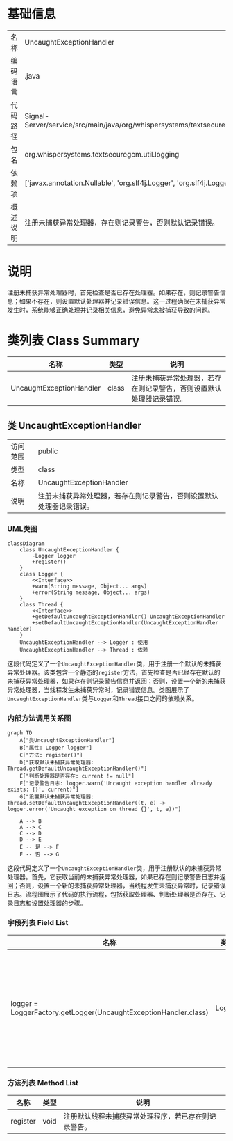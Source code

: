 # 基础信息

|      |      |
|------|------|
| 名称 | UncaughtExceptionHandler |
| 编码语言 | .java |
| 代码路径 | Signal-Server/service/src/main/java/org/whispersystems/textsecuregcm/util/logging/UncaughtExceptionHandler.java |
| 包名 | org.whispersystems.textsecuregcm.util.logging |
| 依赖项 | ['javax.annotation.Nullable', 'org.slf4j.Logger', 'org.slf4j.LoggerFactory'] |
| 概述说明 | 注册未捕获异常处理器，存在则记录警告，否则默认记录错误。 |

# 说明

注册未捕获异常处理器时，首先检查是否已存在处理器。如果存在，则记录警告信息；如果不存在，则设置默认处理器并记录错误信息。这一过程确保在未捕获异常发生时，系统能够正确处理并记录相关信息，避免异常未被捕获导致的问题。

# 类列表 Class Summary

| 名称   | 类型  | 说明 |
|-------|------|-------------|
| UncaughtExceptionHandler | class | 注册未捕获异常处理器，若存在则记录警告，否则设置默认处理器记录错误。 |



## 类 UncaughtExceptionHandler

|      |      |
|------|------|
| 访问范围 | public |
| 类型 | class |
| 名称 | UncaughtExceptionHandler |
| 说明 | 注册未捕获异常处理器，若存在则记录警告，否则设置默认处理器记录错误。 |


### UML类图

```mermaid
classDiagram
    class UncaughtExceptionHandler {
        -Logger logger
        +register()
    }
    class Logger {
        <<Interface>>
        +warn(String message, Object... args)
        +error(String message, Object... args)
    }
    class Thread {
        <<Interface>>
        +getDefaultUncaughtExceptionHandler() UncaughtExceptionHandler
        +setDefaultUncaughtExceptionHandler(UncaughtExceptionHandler handler)
    }
    UncaughtExceptionHandler --> Logger : 使用
    UncaughtExceptionHandler --> Thread : 依赖
```

这段代码定义了一个`UncaughtExceptionHandler`类，用于注册一个默认的未捕获异常处理器。该类包含一个静态的`register`方法，首先检查是否已经存在默认的未捕获异常处理器，如果存在则记录警告信息并返回；否则，设置一个新的未捕获异常处理器，当线程发生未捕获异常时，记录错误信息。类图展示了`UncaughtExceptionHandler`类与`Logger`和`Thread`接口之间的依赖关系。


### 内部方法调用关系图

```mermaid
graph TD
    A["类UncaughtExceptionHandler"]
    B["属性: Logger logger"]
    C["方法: register()"]
    D["获取默认未捕获异常处理器: Thread.getDefaultUncaughtExceptionHandler()"]
    E["判断处理器是否存在: current != null"]
    F["记录警告日志: logger.warn('Uncaught exception handler already exists: {}', current)"]
    G["设置默认未捕获异常处理器: Thread.setDefaultUncaughtExceptionHandler((t, e) -> logger.error('Uncaught exception on thread {}', t, e))"]

    A --> B
    A --> C
    C --> D
    D --> E
    E -- 是 --> F
    E -- 否 --> G
```

这段代码定义了一个`UncaughtExceptionHandler`类，用于注册默认的未捕获异常处理器。首先，它获取当前的未捕获异常处理器，如果已存在则记录警告日志并返回；否则，设置一个新的未捕获异常处理器，当线程发生未捕获异常时，记录错误日志。流程图展示了代码的执行流程，包括获取处理器、判断处理器是否存在、记录日志和设置处理器的步骤。

### 字段列表 Field List

| 名称  | 类型  | 说明 |
|-------|-------|------|
| logger = LoggerFactory.getLogger(UncaughtExceptionHandler.class) | Logger | 定义私有静态日志记录器，用于捕获未处理异常。 |

### 方法列表 Method List

| 名称  | 类型  | 说明 |
|-------|-------|------|
| register | void | 注册默认线程未捕获异常处理程序，若已存在则记录警告。 |




